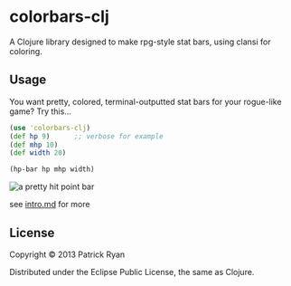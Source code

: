 # colorbars-clj

A Clojure library designed to make rpg-style stat bars, using clansi for coloring.


## Usage

You want pretty, colored, terminal-outputted stat bars for your rogue-like game? Try this...

```clojure
(use 'colorbars-clj)
(def hp 9)      ;; verbose for example
(def mhp 10)
(def width 20)

(hp-bar hp mhp width)
```

 <img src="http://i.imgur.com/tKil606.png" alt="a pretty hit point bar" title="hp bar" />


see [intro.md](https://github.com/phiat/colorbars-clj/edit/master/docs/intro.md) for more

## License

Copyright © 2013 Patrick Ryan

Distributed under the Eclipse Public License, the same as Clojure.
